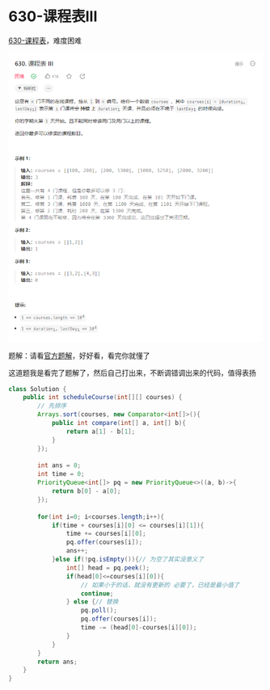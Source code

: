 # 630-课程表III

[630-课程表](https://leetcode.cn/problems/course-schedule-iii/description/?envType=daily-question&envId=2023-09-11)，难度困难

![image-20230911023740660](https://raw.githubusercontent.com/lqyspace/mypic/master/PicBed/202309110237909.png)

题解：请看[官方题解](https://leetcode.cn/problems/course-schedule-iii/solutions/1155605/ke-cheng-biao-iii-by-leetcode-solution-yoyz/?envType=daily-question&envId=2023-09-11)，好好看，看完你就懂了

这道题我是看完了题解了，然后自己打出来，不断调错调出来的代码，值得表扬

```java
class Solution {
    public int scheduleCourse(int[][] courses) {
        // 先排序
        Arrays.sort(courses, new Comparator<int[]>(){
            public int compare(int[] a, int[] b){
                return a[1] - b[1];
            }
        });

        int ans = 0;
        int time = 0;
        PriorityQueue<int[]> pq = new PriorityQueue<>((a, b)->{
            return b[0] - a[0];
        });
        
        for(int i=0; i<courses.length;i++){
            if(time + courses[i][0] <= courses[i][1]){
                time += courses[i][0];
                pq.offer(courses[i]);
                ans++;
            }else if(!pq.isEmpty()){// 为空了其实没意义了
                int[] head = pq.peek();
                if(head[0]<=courses[i][0]){
                    // 如果小于的话，就没有更新的 必要了，已经是最小值了
                    continue;
                } else {// 替换
                    pq.poll();
                    pq.offer(courses[i]);
                    time -= (head[0]-courses[i][0]);
                }
            }
        }
        return ans;
    }
}
```

